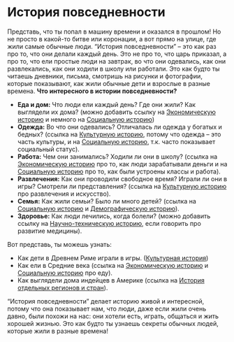 # История повседневности

Представь, что ты попал в машину времени и оказался в прошлом! Но не просто в какой-то битве или коронации, а вот прямо на улице, где жили самые обычные люди. “История повседневности” – это как раз про то, что они делали каждый день.
Это не про то, что царь приказал, а про то, что ели простые люди на завтрак, во что они одевались, как они развлекались, как они ходили в школу или работали. Это как будто ты читаешь дневники, письма, смотришь на рисунки и фотографии, которые показывают, как жили обычные дети и взрослые в разные времена.
**Что интересного в истории повседневности?**

- **Еда и дом:** Что люди ели каждый день? Где они жили? Как выглядели их дома? (можно добавить ссылку на [Экономическую историю](./economic.md) и немного на [Социальную историю](./social.md))
- **Одежда:** Во что они одевались? Отличалась ли одежда у богатых и бедных? (ссылка на [Культурную историю](./culture.md), потому что одежда – это часть культуры, и на [Социальную историю](./social.md), т.к. часто показывает социальный статус).
- **Работа:** Чем они занимались? Ходили ли они в школу? (ссылка на [Экономическую историю](./economic.md) про то, как люди зарабатывали деньги и на [Социальную историю](./social.md) про то, как были устроены классы и работа).
- **Развлечения:** Как они проводили свободное время? Играли ли они в игры? Смотрели ли представления? (ссылка на [Культурную историю](./culture.md) про развлечения и искусство).
- **Семья:** Как жили семьи? Было ли много детей? (ссылка на [Социальную историю](./social.md) и [Демографическую историю](./demography.md)).
- **Здоровье:** Как люди лечились, когда болели? (можно добавить ссылку на [Научно-техническую историю](./science.md), если говорить про развитие медицины).

Вот представь, ты можешь узнать:

- Как дети в Древнем Риме играли в игры. ([Культурная история](./culture.md))
- Как ели в Средние века (ссылка на [Экономическую историю](./economic.md) и [Социальную историю](./social.md) про еду).
- Как выглядели дома индейцев в Америке (ссылка на [История отдельных регионов и стран](./regions.md)).

“История повседневности” делает историю живой и интересной, потому что она показывает нам, что люди, даже если жили очень давно, были похожи на нас: они хотели есть, играть, общаться и жить хорошей жизнью. Это как будто ты узнаешь секреты обычных людей, которые жили в разные времена!

